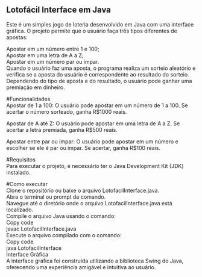 
## Lotofácil Interface em Java

Este é um simples jogo de loteria desenvolvido em Java com uma interface gráfica. O projeto permite que o usuário faça três tipos diferentes de apostas:

Apostar em um número entre 1 e 100;  
Apostar em uma letra de A a Z;  
Apostar em um número par ou ímpar.  
Quando o usuário faz uma aposta, o programa realiza um sorteio aleatório e verifica se a aposta do usuário é correspondente ao resultado do sorteio. Dependendo do tipo de aposta e do resultado, o usuário pode ganhar uma premiação em dinheiro.

#Funcionalidades  
Apostar de 1 a 100: O usuário pode apostar em um número de 1 a 100. Se acertar o número sorteado, ganha R$1000 reais.

Apostar de A até Z: O usuário pode apostar em uma letra de A a Z. Se acertar a letra premiada, ganha R$500 reais.

Apostar entre par ou ímpar: O usuário pode apostar em um número e escolher se ele é par ou ímpar. Se acertar, ganha R$100 reais.

#Requisitos  
Para executar o projeto, é necessário ter o Java Development Kit (JDK) instalado.

#Como executar  
Clone o repositório ou baixe o arquivo LotofacilInterface.java.  
Abra o terminal ou prompt de comando.  
Navegue até o diretório onde o arquivo LotofacilInterface.java está localizado.  
Compile o arquivo Java usando o comando:  
Copy code  
javac LotofacilInterface.java  
Execute o arquivo compilado com o comando:  
Copy code  
java LotofacilInterface  
Interface Gráfica  
A interface gráfica foi construída utilizando a biblioteca Swing do Java, oferecendo uma experiência amigável e intuitiva ao usuário.  

